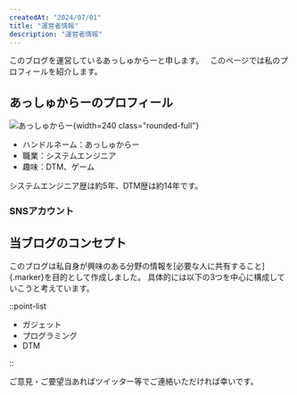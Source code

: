 ```yaml
---
createdAt: "2024/07/01"
title: "運営者情報"
description: "運営者情報"
---
```


このブログを運営しているあっしゅからーと申します。
&nbsp;
このページでは私のプロフィールを紹介します。

## あっしゅからーのプロフィール

![あっしゅからー](/img/author.png){width=240 class="rounded-full"}

- ハンドルネーム：あっしゅからー
- 職業：システムエンジニア
- 趣味：DTM、ゲーム

システムエンジニア歴は約5年、DTM歴は約14年です。

### SNSアカウント

<CommonAccountButtonList></CommonAccountButtonList>

## 当ブログのコンセプト

このブログは私自身が興味のある分野の情報を[必要な人に共有すること]{.marker}を目的として作成しました。
具体的には以下の3つを中心に構成していこうと考えています。

::point-list

- ガジェット
- プログラミング
- DTM

::

ご意見・ご要望当あればツイッター等でご連絡いただければ幸いです。
